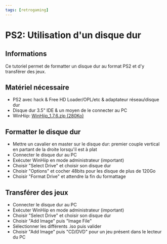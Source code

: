 ```yaml
---
tags: [retrogaming]
---
```

# PS2: Utilisation d'un disque dur

## Informations
Ce tutoriel permet de formatter un disque dur au format PS2 et d'y transférer des jeux.

## Matériel nécessaire
* PS2 avec hack & Free HD Loader/OPL/etc & adaptateur réseau/disque dur
* Disque dur 3.5" IDE & un moyen de le connecter au PC
* WinHiip: [WinHiip_1.7.6.zip (280Ko)](/notes/files/games/ps2_winhiip/WinHiip_1.7.6.zip)

## Formatter le disque dur
* Mettre un cavalier en master sur le disque dur: premier couple vertical en partant de la droite lorsqu'il est à plat
* Connecter le disque dur au PC
* Exécuter WinHiip en mode administrateur (important)
* Choisir "Select Drive" et choisir son disque dur
* Choisir "Options" et cocher 48bits pour les disque de plus de 120Go
* Choisir "Format Drive" et attendre la fin du formattage

## Transférer des jeux
* Connecter le disque dur au PC
* Exécuter WinHiip en mode administrateur (important)
* Choisir "Select Drive" et choisir son disque dur
* Choisir "Add Image" puis "Image File"
* Sélectionner les différents .iso puis valider
* Choisir "Add Image" puis "CD/DVD" pour un jeu présent dans le lecteur du PC
